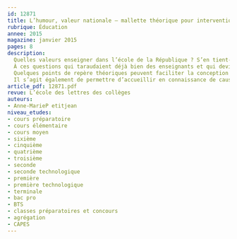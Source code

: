 ```yaml
---
id: 12871
title: L’humour, valeur nationale – mallette théorique pour interventions pédagogiques
rubrique: Éducation
annee: 2015
magazine: janvier 2015
pages: 8
description: 
  Quelles valeurs enseigner dans l’école de la République ? S’en tient-on à la devise républicaine ? Faut-il lui ajouter tout ce qui est à même de fonder une unité nationale ?
  À ces questions qui taraudaient déjà bien des enseignants et qui deviennent l’incontournable de l’après 11 janvier, le rassemblement national a sans doute apporté une réponse inattendue, très visible aux yeux des enfants et des adolescents, en étalant sur tous les écrans un mélange détonant de drapeaux tricolores et de caricatures de « Charlie Hebdo ». Dans la solennité du moment, l’effroi des horreurs perpétrées, la sidération de la conscience citoyenne blessée, l’humour a pointé régulièrement le bout de son nez, jusqu’à se faire reconnaître comme valeur nationale.
  Quelques points de repère théoriques peuvent faciliter la conception d’interventions pédagogiques destinées à développer le sens de l’humour, des interventions qui seront plus pertinentes si elles sont bâties sur un engagement personnel, qui peut tenir aussi bien du « bon tempérament » que d’une lucidité particulière sur les enjeux éducatifs du rire.
  Il s’agit également de permettre d’accueillir en connaissance de cause les dessins humoristiques et autres documents que les élèves ne manquent pas d’apporter, ainsi que les textes et dessins qu’il serait bon qu’ils produisent eux-mêmes...
article_pdf: 12871.pdf
revue: L’école des lettres des collèges
auteurs:
- Anne-MarieP etitjean
niveau_etudes:
- cours préparatoire
- cours élémentaire
- cours moyen
- sixième
- cinquième
- quatrième
- troisième
- seconde
- seconde technologique
- première
- première technologique
- terminale
- bac pro
- BTS
- classes préparatoires et concours
- agrégation
- CAPES
---
```


